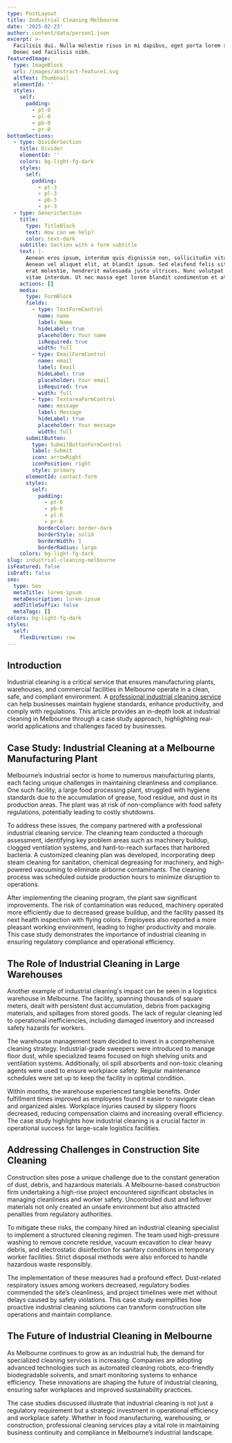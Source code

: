 ```yaml
---
type: PostLayout
title: Industrial Cleaning Melbourne
date: '2025-02-23'
author: content/data/person1.json
excerpt: >-
  Facilisis dui. Nulla molestie risus in mi dapibus, eget porta lorem semper.
  Donec sed facilisis nibh.
featuredImage:
  type: ImageBlock
  url: /images/abstract-feature1.svg
  altText: Thumbnail
  elementId: ''
  styles:
    self:
      padding:
        - pt-0
        - pl-0
        - pb-0
        - pr-0
bottomSections:
  - type: DividerSection
    title: Divider
    elementId: ''
    colors: bg-light-fg-dark
    styles:
      self:
        padding:
          - pt-3
          - pl-3
          - pb-3
          - pr-3
  - type: GenericSection
    title:
      type: TitleBlock
      text: How can we help?
      color: text-dark
    subtitle: Section with a form subtitle
    text: |-
      Aenean eros ipsum, interdum quis dignissim non, sollicitudin vitae nisl.
      Aenean vel aliquet elit, at blandit ipsum. Sed eleifend felis sit amet
      erat molestie, hendrerit malesuada justo ultrices. Nunc volutpat at erat
      vitae interdum. Ut nec massa eget lorem blandit condimentum et at risus.
    actions: []
    media:
      type: FormBlock
      fields:
        - type: TextFormControl
          name: name
          label: Name
          hideLabel: true
          placeholder: Your name
          isRequired: true
          width: full
        - type: EmailFormControl
          name: email
          label: Email
          hideLabel: true
          placeholder: Your email
          isRequired: true
          width: full
        - type: TextareaFormControl
          name: message
          label: Message
          hideLabel: true
          placeholder: Your message
          width: full
      submitButton:
        type: SubmitButtonFormControl
        label: Submit
        icon: arrowRight
        iconPosition: right
        style: primary
      elementId: contact-form
      styles:
        self:
          padding:
            - pt-6
            - pb-6
            - pl-6
            - pr-6
          borderColor: border-dark
          borderStyle: solid
          borderWidth: 1
          borderRadius: large
    colors: bg-light-fg-dark
slug: industrial-cleaning-melbourne
isFeatured: false
isDraft: false
seo:
  type: Seo
  metaTitle: lorem-ipsum
  metaDescription: lorem-ipsum
  addTitleSuffix: false
  metaTags: []
colors: bg-light-fg-dark
styles:
  self:
    flexDirection: row
---
```

## Introduction

Industrial cleaning is a critical service that ensures manufacturing plants, warehouses, and commercial facilities in Melbourne operate in a clean, safe, and compliant environment. A [professional industrial cleaning service](https://www.scsgroup.com.au/industrial-cleaning-melbourne/) can help businesses maintain hygiene standards, enhance productivity, and comply with regulations. This article provides an in-depth look at industrial cleaning in Melbourne through a case study approach, highlighting real-world applications and challenges faced by businesses.

## Case Study: Industrial Cleaning at a Melbourne Manufacturing Plant

Melbourne’s industrial sector is home to numerous manufacturing plants, each facing unique challenges in maintaining cleanliness and compliance. One such facility, a large food processing plant, struggled with hygiene standards due to the accumulation of grease, food residue, and dust in its production areas. The plant was at risk of non-compliance with food safety regulations, potentially leading to costly shutdowns.

To address these issues, the company partnered with a professional industrial cleaning service. The cleaning team conducted a thorough assessment, identifying key problem areas such as machinery buildup, clogged ventilation systems, and hard-to-reach surfaces that harbored bacteria. A customized cleaning plan was developed, incorporating deep steam cleaning for sanitation, chemical degreasing for machinery, and high-powered vacuuming to eliminate airborne contaminants. The cleaning process was scheduled outside production hours to minimize disruption to operations.

After implementing the cleaning program, the plant saw significant improvements. The risk of contamination was reduced, machinery operated more efficiently due to decreased grease buildup, and the facility passed its next health inspection with flying colors. Employees also reported a more pleasant working environment, leading to higher productivity and morale. This case study demonstrates the importance of industrial cleaning in ensuring regulatory compliance and operational efficiency.

## The Role of Industrial Cleaning in Large Warehouses

Another example of industrial cleaning's impact can be seen in a logistics warehouse in Melbourne. The facility, spanning thousands of square meters, dealt with persistent dust accumulation, debris from packaging materials, and spillages from stored goods. The lack of regular cleaning led to operational inefficiencies, including damaged inventory and increased safety hazards for workers.

The warehouse management team decided to invest in a comprehensive cleaning strategy. Industrial-grade sweepers were introduced to manage floor dust, while specialized teams focused on high shelving units and ventilation systems. Additionally, oil spill absorbents and non-toxic cleaning agents were used to ensure workplace safety. Regular maintenance schedules were set up to keep the facility in optimal condition.

Within months, the warehouse experienced tangible benefits. Order fulfillment times improved as employees found it easier to navigate clean and organized aisles. Workplace injuries caused by slippery floors decreased, reducing compensation claims and increasing overall efficiency. The case study highlights how industrial cleaning is a crucial factor in operational success for large-scale logistics facilities.

## Addressing Challenges in Construction Site Cleaning

Construction sites pose a unique challenge due to the constant generation of dust, debris, and hazardous materials. A Melbourne-based construction firm undertaking a high-rise project encountered significant obstacles in managing cleanliness and worker safety. Uncontrolled dust and leftover materials not only created an unsafe environment but also attracted penalties from regulatory authorities.

To mitigate these risks, the company hired an industrial cleaning specialist to implement a structured cleaning regimen. The team used high-pressure washing to remove concrete residue, vacuum excavation to clear heavy debris, and electrostatic disinfection for sanitary conditions in temporary worker facilities. Strict disposal methods were also enforced to handle hazardous waste responsibly.

The implementation of these measures had a profound effect. Dust-related respiratory issues among workers decreased, regulatory bodies commended the site’s cleanliness, and project timelines were met without delays caused by safety violations. This case study exemplifies how proactive industrial cleaning solutions can transform construction site operations and maintain compliance.

## The Future of Industrial Cleaning in Melbourne

As Melbourne continues to grow as an industrial hub, the demand for specialized cleaning services is increasing. Companies are adopting advanced technologies such as automated cleaning robots, eco-friendly biodegradable solvents, and smart monitoring systems to enhance efficiency. These innovations are shaping the future of industrial cleaning, ensuring safer workplaces and improved sustainability practices.

The case studies discussed illustrate that industrial cleaning is not just a regulatory requirement but a strategic investment in operational efficiency and workplace safety. Whether in food manufacturing, warehousing, or construction, professional cleaning services play a vital role in maintaining business continuity and compliance in Melbourne’s industrial landscape.
